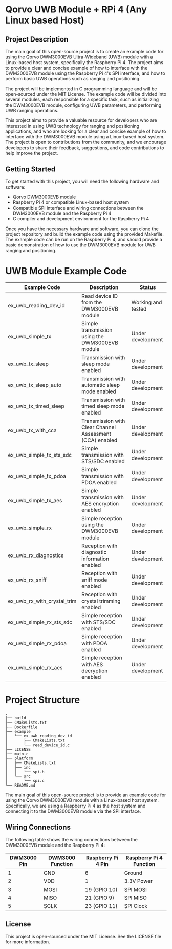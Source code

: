# Qorvo UWB Module + RPi 4 (Any Linux based Host)

## Project Description

The main goal of this open-source project is to create an example code for using the Qorvo DWM3000EVB Ultra-Wideband (UWB) module with a Linux-based host system, specifically the Raspberry Pi 4. The project aims to provide a clear and concise example of how to interface with the DWM3000EVB module using the Raspberry Pi 4's SPI interface, and how to perform basic UWB operations such as ranging and positioning.

The project will be implemented in C programming language and will be open-sourced under the MIT License. The example code will be divided into several modules, each responsible for a specific task, such as initializing the DWM3000EVB module, configuring UWB parameters, and performing UWB ranging operations.

This project aims to provide a valuable resource for developers who are interested in using UWB technology for ranging and positioning applications, and who are looking for a clear and concise example of how to interface with the DWM3000EVB module using a Linux-based host system. The project is open to contributions from the community, and we encourage developers to share their feedback, suggestions, and code contributions to help improve the project.

## Getting Started

To get started with this project, you will need the following hardware and software:

- Qorvo DWM3000EVB module
- Raspberry Pi 4 or compatible Linux-based host system
- Compatible SPI interface and wiring connections between the DWM3000EVB module and the Raspberry Pi 4
- C compiler and development environment for the Raspberry Pi 4

Once you have the necessary hardware and software, you can clone the project repository and build the example code using the provided Makefile. The example code can be run on the Raspberry Pi 4, and should provide a basic demonstration of how to use the DWM3000EVB module for UWB ranging and positioning.

# UWB Module Example Code

| Example Code | Description | Status |
|--------------|-------------|--------|
| ex_uwb_reading_dev_id | Read device ID from the DWM3000EVB module | Working and tested |
| ex_uwb_simple_tx | Simple transmission using the DWM3000EVB module | Under development |
| ex_uwb_tx_sleep | Transmission with sleep mode enabled | Under development |
| ex_uwb_tx_sleep_auto | Transmission with automatic sleep mode enabled | Under development |
| ex_uwb_tx_timed_sleep | Transmission with timed sleep mode enabled | Under development |
| ex_uwb_tx_with_cca | Transmission with Clear Channel Assessment (CCA) enabled | Under development |
| ex_uwb_simple_tx_sts_sdc | Simple transmission with STS/SDC enabled | Under development |
| ex_uwb_simple_tx_pdoa | Simple transmission with PDOA enabled | Under development |
| ex_uwb_simple_tx_aes | Simple transmission with AES encryption enabled | Under development |
| ex_uwb_simple_rx | Simple reception using the DWM3000EVB module | Under development |
| ex_uwb_rx_diagnostics | Reception with diagnostic information enabled | Under development |
| ex_uwb_rx_sniff | Reception with sniff mode enabled | Under development |
| ex_uwb_rx_with_crystal_trim | Reception with crystal trimming enabled | Under development |
| ex_uwb_simple_rx_sts_sdc | Simple reception with STS/SDC enabled | Under development |
| ex_uwb_simple_rx_pdoa | Simple reception with PDOA enabled | Under development |
| ex_uwb_simple_rx_aes | Simple reception with AES decryption enabled | Under development |

# Project Structure 

```
.
├── build
├── CMakeLists.txt
├── Dockerfile
├── example
│   └── ex_uwb_reading_dev_id
│       ├── CMakeLists.txt
│       └── read_device_id.c
├── LICENSE
├── main.c
├── platform
│   ├── CMakeLists.txt
│   ├── inc
│   │   └── spi.h
│   └── src
│       └── spi.c
└── README.md

```



The main goal of this open-source project is to provide an example code for using the Qorvo DWM3000EVB module with a Linux-based host system. Specifically, we are using a Raspberry Pi 4 as the host system and connecting it to the DWM3000EVB module via the SPI interface.


## Wiring Connections

The following table shows the wiring connections between the DWM3000EVB module and the Raspberry Pi 4:

| DWM3000 Pin | DWM3000 Function | Raspberry Pi 4 Pin | Raspberry Pi 4 Function |
|-------------|-----------------|--------------------|--------------------------|
| 1           | GND             | 6                  | Ground                   |
| 2           | VDD             | 1                  | 3.3V Power               |
| 3           | MOSI            | 19 (GPIO 10)       | SPI MOSI                  |
| 4           | MISO            | 21 (GPIO 9)        | SPI MISO                  |
| 5           | SCLK            | 23 (GPIO 11)       | SPI Clock                 |



## License

This project is open-sourced under the MIT License. See the LICENSE file for more information.
